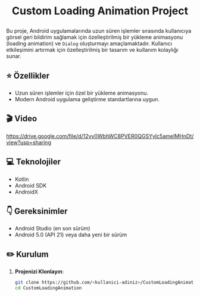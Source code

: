 # <p align="center"> Custom Loading Animation Project </p>

Bu proje, Android uygulamalarında uzun süren işlemler sırasında kullanıcıya görsel geri bildirim sağlamak için özelleştirilmiş bir yükleme animasyonu (loading animation) ve `Dialog` oluşturmayı amaçlamaktadır. Kullanıcı etkileşimini artırmak için özelleştirilmiş bir tasarım ve kullanım kolaylığı sunar.

## ⭐ Özellikler

- Uzun süren işlemler için özel bir yükleme animasyonu.
- Modern Android uygulama geliştirme standartlarına uygun.

## 🎬 Video
https://drive.google.com/file/d/12yy0WbhWC8PVER0QGSYyIc5ameIMHnDt/view?usp=sharing
<br>

## 💻 Teknolojiler

- Kotlin
- Android SDK
- AndroidX

## :point_down: Gereksinimler

- Android Studio (en son sürüm)
- Android 5.0 (API 21) veya daha yeni bir sürüm

## :pencil2: Kurulum

1. **Projenizi Klonlayın**:
   ```bash
   git clone https://github.com/<kullanici-adiniz>/CustomLoadingAnimation.git
   cd CustomLoadingAnimation